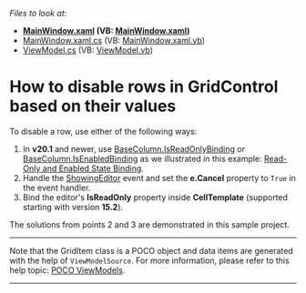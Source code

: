<!-- default file list -->
*Files to look at*:

* **[MainWindow.xaml](./CS/WpfApplication/MainWindow.xaml) (VB: [MainWindow.xaml](./VB/WpfApplication/MainWindow.xaml))**
* [MainWindow.xaml.cs](./CS/WpfApplication/MainWindow.xaml.cs) (VB: [MainWindow.xaml.vb](./VB/WpfApplication/MainWindow.xaml.vb))
* [ViewModel.cs](./CS/WpfApplication/ViewModel.cs) (VB: [ViewModel.vb](./VB/WpfApplication/ViewModel.vb))
<!-- default file list end -->

# How to disable rows in GridControl based on their values

To disable a row, use either of the following ways:

1. In **v20.1** and newer, use [BaseColumn.IsReadOnlyBinding](https://docs.devexpress.com/WPF/DevExpress.Xpf.Grid.BaseColumn.IsReadOnlyBinding) or [BaseColumn.IsEnabledBinding](https://docs.devexpress.com/WPF/DevExpress.Xpf.Grid.BaseColumn.IsEnabledBinding) as we illustrated in this example: [Read-Only and Enabled State Binding](https://github.com/DevExpress-Examples/wpf-grid-read-only-and-enabled-binding).
2. Handle the [ShowingEditor](http://documentation.devexpress.com/#WPF/DevExpressXpfGridGridViewBase_ShowingEditortopic) event and set the **e.Cancel** property to `True` in the event handler.
3. Bind the editor's **IsReadOnly** property inside **CellTemplate** (supported starting with version **15.2**).

The solutions from points 2 and 3 are demonstrated in this sample project.

---

Note that the GridItem class is a POCO object and data items are generated with the help of `ViewModelSource`. For more information, please refer to this help topic: [POCO ViewModels](https://docs.devexpress.com/WPF/17352/mvvm-framework/viewmodels/poco-viewmodels).

---
